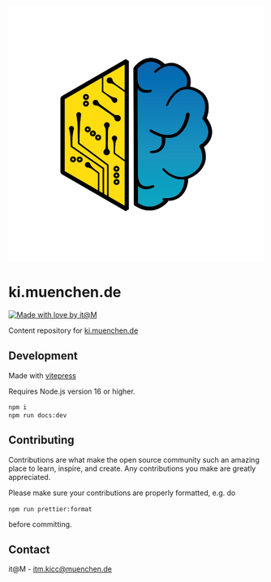 ![KICC Logo](img/kicc_transp_border.png)

# ki.muenchen.de

[![Made with love by it@M][made-with-love-shield]][itm-opensource]

<!-- feel free to add more shields, style 'for-the-badge' -> see https://shields.io/badges -->

Content repository for [ki.muenchen.de](https://ki.muenchen.de/)

## Development

Made with [vitepress](https://vitepress.dev)

Requires Node.js version 16 or higher.

```shell
npm i
npm run docs:dev
```

## Contributing

Contributions are what make the open source community such an amazing place to learn, inspire, and create. Any contributions you make are greatly appreciated.

Please make sure your contributions are properly formatted, e.g. do

`npm run prettier:format`

before committing.

## Contact

it@M - <itm.kicc@muenchen.de>

<!-- project shields / links -->

[made-with-love-shield]: https://img.shields.io/badge/made%20with%20%E2%9D%A4%20by-it%40M-yellow?style=for-the-badge
[itm-opensource]: https://opensource.muenchen.de/
